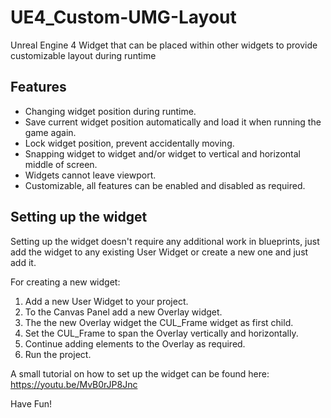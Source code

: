 # UE4_Custom-UMG-Layout
Unreal Engine 4 Widget that can be placed within other widgets to provide customizable layout during runtime

## Features
- Changing widget position during runtime.
- Save current widget position automatically and load it when running the game again.
- Lock widget position, prevent accidentally moving.
- Snapping widget to widget and/or widget to vertical and horizontal middle of screen.
- Widgets cannot leave viewport.
- Customizable, all features can be enabled and disabled as required.

## Setting up the widget
Setting up the widget doesn't require any additional work in blueprints, just add the widget to any existing User Widget or
create a new one and just add it.

For creating a new widget:  
1. Add a new User Widget to your project.  
2. To the Canvas Panel add a new Overlay widget.  
3. The the new Overlay widget the CUL_Frame widget as first child.  
4. Set the CUL_Frame to span the Overlay vertically and horizontally.  
5. Continue adding elements to the Overlay as required.  
6. Run the project.  

A small tutorial on how to set up the widget can be found here: https://youtu.be/MvB0rJP8Jnc

Have Fun!
